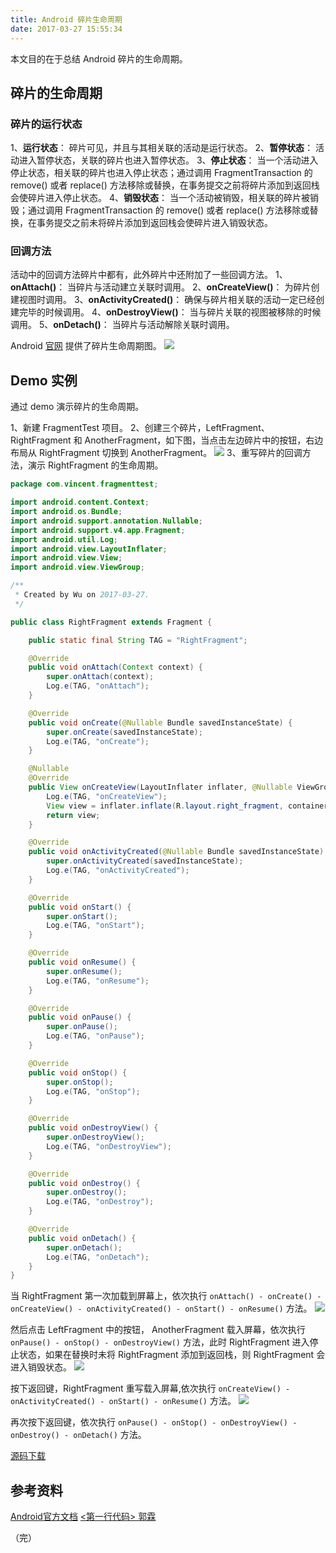 ```yaml
---
title: Android 碎片生命周期
date: 2017-03-27 15:55:34
---
```

本文目的在于总结 Android 碎片的生命周期。

## 碎片的生命周期

### 碎片的运行状态

1、**运行状态**： 碎片可见，并且与其相关联的活动是运行状态。
2、**暂停状态**： 活动进入暂停状态，关联的碎片也进入暂停状态。
3、**停止状态**： 当一个活动进入停止状态，相关联的碎片也进入停止状态；通过调用  FragmentTransaction 的 remove() 或者 replace() 方法移除或替换，在事务提交之前将碎片添加到返回栈会使碎片进入停止状态。
4、**销毁状态**： 当一个活动被销毁，相关联的碎片被销毁；通过调用  FragmentTransaction 的 remove() 或者 replace() 方法移除或替换，在事务提交之前未将碎片添加到返回栈会使碎片进入销毁状态。

### 回调方法

活动中的回调方法碎片中都有，此外碎片中还附加了一些回调方法。
1、**onAttach()**： 当碎片与活动建立关联时调用。
2、**onCreateView()**： 为碎片创建视图时调用。
3、**onActivityCreated()**： 确保与碎片相关联的活动一定已经创建完毕的时候调用。
4、**onDestroyView()**： 当与碎片关联的视图被移除的时候调用。
5、**onDetach()**： 当碎片与活动解除关联时调用。

Android [官网](https://developer.android.google.cn/guide/components/fragments.html?hl=zh-cn#Lifecycle) 提供了碎片生命周期图。
![](http://om9o63aks.bkt.clouddn.com/fragment_lifecycle.png)

## Demo 实例
通过 demo 演示碎片的生命周期。

1、新建 FragmentTest 项目。
2、创建三个碎片，LeftFragment、RightFragment 和 AnotherFragment，如下图，当点击左边碎片中的按钮，右边布局从 RightFragment 切换到 AnotherFragment。
![](http://om9o63aks.bkt.clouddn.com/fragment_demo.png)
3、重写碎片的回调方法，演示 RightFragment 的生命周期。

```java
package com.vincent.fragmenttest;

import android.content.Context;
import android.os.Bundle;
import android.support.annotation.Nullable;
import android.support.v4.app.Fragment;
import android.util.Log;
import android.view.LayoutInflater;
import android.view.View;
import android.view.ViewGroup;

/**
 * Created by Wu on 2017-03-27.
 */

public class RightFragment extends Fragment {

    public static final String TAG = "RightFragment";

    @Override
    public void onAttach(Context context) {
        super.onAttach(context);
        Log.e(TAG, "onAttach");
    }

    @Override
    public void onCreate(@Nullable Bundle savedInstanceState) {
        super.onCreate(savedInstanceState);
        Log.e(TAG, "onCreate");
    }

    @Nullable
    @Override
    public View onCreateView(LayoutInflater inflater, @Nullable ViewGroup container, @Nullable Bundle savedInstanceState) {
        Log.e(TAG, "onCreateView");
        View view = inflater.inflate(R.layout.right_fragment, container, false);
        return view;
    }

    @Override
    public void onActivityCreated(@Nullable Bundle savedInstanceState) {
        super.onActivityCreated(savedInstanceState);
        Log.e(TAG, "onActivityCreated");
    }

    @Override
    public void onStart() {
        super.onStart();
        Log.e(TAG, "onStart");
    }

    @Override
    public void onResume() {
        super.onResume();
        Log.e(TAG, "onResume");
    }

    @Override
    public void onPause() {
        super.onPause();
        Log.e(TAG, "onPause");
    }

    @Override
    public void onStop() {
        super.onStop();
        Log.e(TAG, "onStop");
    }

    @Override
    public void onDestroyView() {
        super.onDestroyView();
        Log.e(TAG, "onDestroyView");
    }

    @Override
    public void onDestroy() {
        super.onDestroy();
        Log.e(TAG, "onDestroy");
    }

    @Override
    public void onDetach() {
        super.onDetach();
        Log.e(TAG, "onDetach");
    }
}

```
当 RightFragment 第一次加载到屏幕上，依次执行 `onAttach() - onCreate() - onCreateView() - onActivityCreated() - onStart() - onResume()` 方法。
![](http://om9o63aks.bkt.clouddn.com/fragment_start.png)

然后点击 LeftFragment 中的按钮， AnotherFragment 载入屏幕，依次执行 `onPause() - onStop() - onDestroyView()` 方法，此时 RightFragment 进入停止状态，如果在替换时未将 RightFragment 添加到返回栈，则 RightFragment 会进入销毁状态。
![](http://om9o63aks.bkt.clouddn.com/fragment_button.png)

按下返回键，RightFragment 重写载入屏幕,依次执行 `onCreateView() - onActivityCreated() - onStart() - onResume()` 方法。
![](http://om9o63aks.bkt.clouddn.com/fragment_restart.png)

再次按下返回键，依次执行 `onPause() - onStop() - onDestroyView() - onDestroy() - onDetach()` 方法。

[源码下载](https://github.com/zywudev/blog-source/tree/master/FragmentTest)

## 参考资料
[Android官方文档](https://developer.android.google.cn/guide/components/fragments.html?hl=zh-cn#Lifecycle)
[<第一行代码> 郭霖](https://www.amazon.cn/dp/B01MSR5D04)

（完）